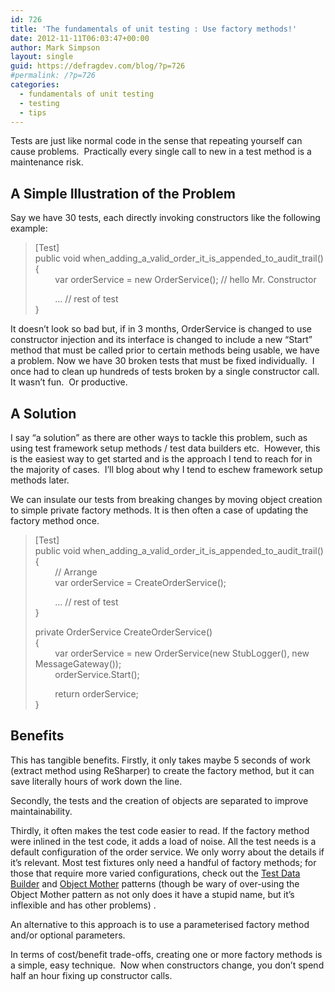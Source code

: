 ```yaml
---
id: 726
title: 'The fundamentals of unit testing : Use factory methods!'
date: 2012-11-11T06:03:47+00:00
author: Mark Simpson
layout: single
guid: https://defragdev.com/blog/?p=726
#permalink: /?p=726
categories:
  - fundamentals of unit testing
  - testing
  - tips
---
```

Tests are just like normal code in the sense that repeating yourself can cause problems.&#160; Practically every single call to new in a test method is a maintenance risk. 

## A Simple Illustration of the Problem

Say we have 30 tests, each directly invoking constructors like the following example:

> [Test]  
> public void when\_adding\_a\_valid\_order\_it\_is\_appended\_to\_audit\_trail()  
> {  
> &#160;&#160;&#160;&#160;&#160;&#160;&#160; var orderService = new OrderService(); // hello Mr. Constructor
> 
> &#160;&#160;&#160;&#160;&#160;&#160;&#160; &#8230; // rest of test  
> }

It doesn’t look so bad but, if in 3 months, OrderService is changed to use constructor injection and its interface is changed to include a new “Start” method that must be called prior to certain methods being usable, we have a problem. Now we have 30 broken tests that must be fixed individually.&#160; I once had to clean up hundreds of tests broken by a single constructor call.&#160; It wasn’t fun.&#160; Or productive.

## A Solution

I say “a solution” as there are other ways to tackle this problem, such as using test framework setup methods / test data builders etc.&#160; However, this is the easiest way to get started and is the approach I tend to reach for in the majority of cases.&#160; I’ll blog about why I tend to eschew framework setup methods later.

We can insulate our tests from breaking changes by moving object creation to simple private factory methods. It is then often a case of updating the factory method once.

> [Test]  
> public void when\_adding\_a\_valid\_order\_it\_is\_appended\_to\_audit\_trail()  
> {  
> &#160;&#160;&#160;&#160;&#160;&#160;&#160; // Arrange  
> &#160;&#160;&#160;&#160;&#160;&#160;&#160; var orderService = CreateOrderService();
> 
> &#160;&#160;&#160;&#160;&#160;&#160;&#160; &#8230; // rest of test  
> }
> 
> private OrderService CreateOrderService()  
> {  
> &#160;&#160;&#160;&#160;&#160;&#160;&#160; var orderService = new OrderService(new StubLogger(), new MessageGateway());  
> &#160;&#160;&#160;&#160;&#160;&#160;&#160; orderService.Start();
> 
> &#160;&#160;&#160;&#160;&#160;&#160;&#160; return orderService;  
> }

## Benefits

This has tangible benefits. Firstly, it only takes maybe 5 seconds of work (extract method using ReSharper) to create the factory method, but it can save literally hours of work down the line. 

Secondly, the tests and the creation of objects are separated to improve maintainability. 

Thirdly, it often makes the test code easier to read. If the factory method were inlined in the test code, it adds a load of noise. All the test needs is a default configuration of the order service. We only worry about the details if it&#8217;s relevant. Most test fixtures only need a handful of factory methods; for those that require more varied configurations, check out the [Test Data Builder](http://c2.com/cgi/wiki?TestDataBuilder) and [Object Mother](http://c2.com/cgi/wiki?ObjectMother) patterns (though be wary of over-using the Object Mother pattern as not only does it have a stupid name, but it’s inflexible and has other problems) .&#160; 

An alternative to this approach is to use a parameterised factory method and/or optional parameters.

In terms of cost/benefit trade-offs, creating one or more factory methods is a simple, easy technique.&#160; Now when constructors change, you don’t spend half an hour fixing up constructor calls.